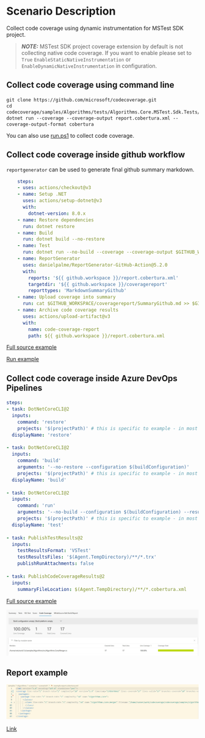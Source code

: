 # Scenario Description

Collect code coverage using dynamic instrumentation for MSTest SDK project.

> **_NOTE:_** MSTest SDK project coverage extension by default is not collecting native code coverage. If you want to enable please set to `True` `EnableStaticNativeInstrumentation` or `EnableDynamicNativeInstrumentation` in configuration.

## Collect code coverage using command line

```shell
git clone https://github.com/microsoft/codecoverage.git
cd codecoverage/samples/Algorithms/tests/Algorithms.Core.MSTest.Sdk.Tests/
dotnet run --coverage --coverage-output report.cobertura.xml --coverage-output-format cobertura
```

You can also use [run.ps1](run.ps1) to collect code coverage.

## Collect code coverage inside github workflow

`reportgenerator` can be used to generate final github summary markdown.

```yml
    steps:
    - uses: actions/checkout@v3
    - name: Setup .NET
      uses: actions/setup-dotnet@v3
      with:
        dotnet-version: 8.0.x
    - name: Restore dependencies
      run: dotnet restore
    - name: Build
      run: dotnet build --no-restore
    - name: Test
      run: dotnet run --no-build --coverage --coverage-output $GITHUB_WORKSPACE/report.cobertura.xml --coverage-output-format cobertura
    - name: ReportGenerator
      uses: danielpalme/ReportGenerator-GitHub-Action@5.2.0
      with:
        reports: '${{ github.workspace }}/report.cobertura.xml'
        targetdir: '${{ github.workspace }}/coveragereport'
        reporttypes: 'MarkdownSummaryGithub'
    - name: Upload coverage into summary
      run: cat $GITHUB_WORKSPACE/coveragereport/SummaryGithub.md >> $GITHUB_STEP_SUMMARY
    - name: Archive code coverage results
      uses: actions/upload-artifact@v3
      with:
        name: code-coverage-report
        path: ${{ github.workspace }}/report.cobertura.xml
```

[Full source example](../../../../.github/workflows/Algorithms_Scenario07.yml)

[Run example](../../../../../../actions/workflows/Algorithms_Scenario07.yml)

## Collect code coverage inside Azure DevOps Pipelines

```yml
steps:
- task: DotNetCoreCLI@2
  inputs:
    command: 'restore'
    projects: '$(projectPath)' # this is specific to example - in most cases not needed
  displayName: 'restore'

- task: DotNetCoreCLI@2
  inputs:
    command: 'build'
    arguments: '--no-restore --configuration $(buildConfiguration)'
    projects: '$(projectPath)' # this is specific to example - in most cases not needed
  displayName: 'build'

- task: DotNetCoreCLI@2
  inputs:
    command: 'run'
    arguments: '--no-build --configuration $(buildConfiguration) --results-directory $(Agent.TempDirectory) --coverage --coverage-output $(Agent.TempDirectory)/report.cobertura.xml --coverage-output-format cobertura --report-trx'
    projects: '$(projectPath)' # this is specific to example - in most cases not needed
  displayName: 'test'

- task: PublishTestResults@2
  inputs:
    testResultsFormat: 'VSTest'
    testResultsFiles: '$(Agent.TempDirectory)/**/*.trx'
    publishRunAttachments: false

- task: PublishCodeCoverageResults@2
  inputs:
    summaryFileLocation: $(Agent.TempDirectory)/**/*.cobertura.xml
```

[Full source example](azure-pipelines.yml)

![alt text](azure-pipelines.jpg "Code Coverage tab in Azure DevOps pipelines")

## Report example

![alt text](example.report.jpg "Example report")

[Link](example.report.cobertura.xml)
